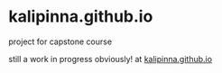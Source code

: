 # kalipinna.github.io
project for capstone course 

still a work in progress obviously! at <a href="https://kalipinna.github.io"> kalipinna.github.io
  </a>
